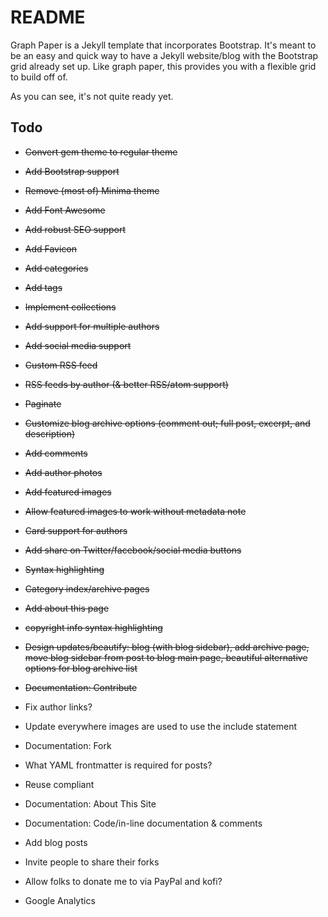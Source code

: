 # README

Graph Paper is a Jekyll template that incorporates Bootstrap. It's meant to be an easy and quick way to have a Jekyll website/blog with the Bootstrap grid already set up. Like graph paper, this provides you with a flexible grid to build off of.

As you can see, it's not quite ready yet.

## Todo

* ~~Convert gem theme to regular theme~~
* ~~Add Bootstrap support~~
* ~~Remove (most of) Minima theme~~
* ~~Add Font Awesome~~
* ~~Add robust SEO support~~
* ~~Add Favicon~~
* ~~Add categories~~
* ~~Add tags~~
* ~~Implement collections~~
* ~~Add support for multiple authors~~
* ~~Add social media support~~
* ~~Custom RSS feed~~
* ~~RSS feeds by author (& better RSS/atom support)~~
* ~~Paginate~~
* ~~Customize blog archive options (comment out; full post, excerpt, and description)~~
* ~~Add comments~~
* ~~Add author photos~~
* ~~Add featured images~~
* ~~Allow featured images to work without metadata note~~
* ~~Card support for authors~~
* ~~Add share on Twitter/facebook/social media buttons~~
* ~~Syntax highlighting~~
* ~~Category index/archive pages~~
* ~~Add about this page~~
* ~~copyright info syntax highlighting~~
* ~~Design updates/beautify: blog (with blog sidebar), add archive page, move blog sidebar from post to blog main page, beautiful alternative options for blog archive list~~
* ~~Documentation: Contribute~~

* Fix author links?
* Update everywhere images are used to use the include statement
* Documentation: Fork
* What YAML frontmatter is required for posts?
* Reuse compliant
* Documentation: About This Site
* Documentation: Code/in-line documentation & comments

* Add blog posts
* Invite people to share their forks
* Allow folks to donate me to via PayPal and kofi?
* Google Analytics
